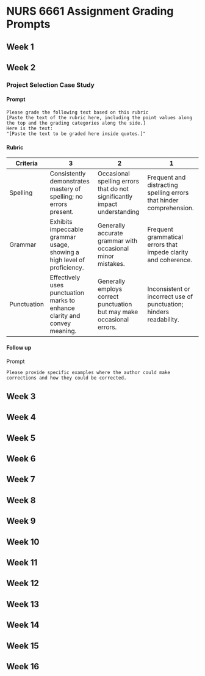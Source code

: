 # NURS 6661 Assignment Grading Prompts

## Week 1

## Week 2

### Project Selection Case Study

#### Prompt

```
Please grade the following text based on this rubric
[Paste the text of the rubric here, including the point values along the top and the grading categories along the side.]
Here is the text:
"[Paste the text to be graded here inside quotes.]"
```

#### Rubric

| Criteria               | 3                             | 2                           | 1                    |
|------------------------|---------------------------------------|----------------------------------------|--------------------------------------|
| Spelling               | Consistently demonstrates mastery of spelling; no errors present.   | Occasional spelling errors that do not significantly impact understanding | Frequent and distracting spelling errors that hinder comprehension.    |
| Grammar                | Exhibits impeccable grammar usage, showing a high level of proficiency.    | Generally accurate grammar with occasional minor mistakes.       | Frequent grammatical errors that impede clarity and coherence.    |
| Punctuation            | Effectively uses punctuation marks to enhance clarity and convey meaning.   | Generally employs correct punctuation but may make occasional errors. | Inconsistent or incorrect use of punctuation; hinders readability.    |

#### Follow up

Prompt

```
Please provide specific examples where the author could make corrections and how they could be corrected.
```

## Week 3

## Week 4

## Week 5

## Week 6

## Week 7

## Week 8

## Week 9

## Week 10

## Week 11

## Week 12

## Week 13

## Week 14

## Week 15

## Week 16

